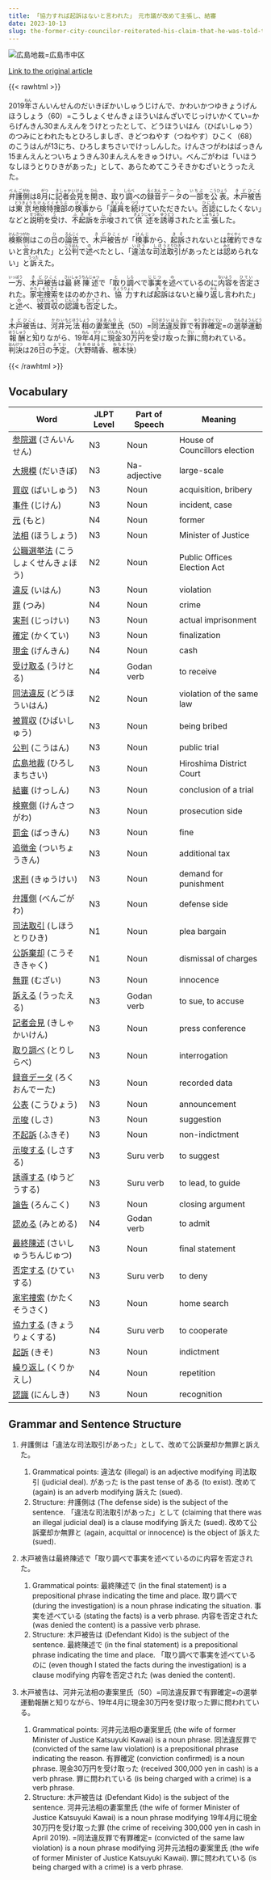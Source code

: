 ```yaml
---
title: 「協力すれば起訴はないと言われた」　元市議が改めて主張し、結審
date: 2023-10-13
slug: the-former-city-councilor-reiterated-his-claim-that-he-was-told-there-would-be-no-prosecution-if-he-cooperated-and-the-trial-concluded
---
```


![広島地裁=広島市中区](https://www.asahicom.jp/imgopt/img/ff91d10da0/comm_L/AS20231013002722.jpg "広島地裁=広島市中区")

[Link to the original article](https://asahi.com/articles/ASRBF66S3RBFPTIL008.html)


{{< rawhtml >}}
<div>

<p>2019<ruby>年<rt>ねん</rt></ruby>さんいんせんのだいきぼかいしゅうじけんで、かわいかつゆきょうげんほうしょう（60）=こうしょくせんきょほういはんざいでじっけいかくてい=からげんきん30まんえんをうけとったとして、どうほういはん（ひばいしゅう）のつみにとわれたもとひろしましぎ、きどつねやす（つねやす）ひこく（68）のこうはんが13にち、ひろしまちさいでけっしんした。けんさつがわはばっきん15まんえんとついちょうきん30まんえんをきゅうけい。べんごがわは「いほうなしほうとりひきがあった」として、あらためてこうそきかむざいとうったえた。</p>

<p><ruby>弁護<rt>べんご</rt></ruby><ruby>側<rt>がわ</rt></ruby>は8<ruby>月<rt>がつ</rt></ruby>に<ruby>記者会見<rt>きしゃかいけん</rt></ruby>を<ruby>開<rt>ひら</rt></ruby>き、<ruby>取<rt>と</rt></ruby>り<ruby>調<rt>しらべ</rt></ruby>べの<ruby>録音<rt>ろくおん</rt></ruby><ruby>データ<rt>でーた</rt></ruby>の<ruby>一部<rt>いちぶ</rt></ruby>を<ruby>公表<rt>こうひょう</rt></ruby>。<ruby>木戸<rt>きど</rt></ruby><ruby>被告<rt>ひこく</rt></ruby>は<ruby>東京<rt>とうきょう</rt></ruby><ruby>地検<rt>ちけん</rt></ruby><ruby>特捜部<rt>とくそうぶ</rt></ruby>の<ruby>検事<rt>けんじ</rt></ruby>から「<ruby>議員<rt>ぎいん</rt></ruby>を<ruby>続<rt>つづ</rt></ruby>けていただきたい。<ruby>否認<rt>ひにん</rt></ruby>にしたくない」などと<ruby>説明<rt>せつめい</rt></ruby>を<ruby>受<rt>う</rt></ruby>け、<ruby>不起訴<rt>ふきそ</rt></ruby>を<ruby>示唆<rt>しさ</rt></ruby>されて<ruby>供述<rt>きょうじゅつ</rt></ruby>を<ruby>誘導<rt>ゆうどう</rt></ruby>されたと<ruby>主張<rt>しゅちょう</rt></ruby>した。</p>

<p><ruby>検察<rt>けんさつ</rt></ruby><ruby>側<rt>がわ</rt></ruby>はこの<ruby>日<rt>ひ</rt></ruby>の<ruby>論告<rt>ろんこく</rt></ruby>で、<ruby>木戸<rt>きど</rt></ruby><ruby>被告<rt>ひこく</rt></ruby>が「<ruby>検事<rt>けんじ</rt></ruby>から、<ruby>起訴<rt>きそ</rt></ruby>されないとは<ruby>確約<rt>かくやく</rt></ruby>できないと<ruby>言<rt>い</rt></ruby>われた」と<ruby>公判<rt>こうはん</rt></ruby>で<ruby>述<rt>の</rt></ruby>べたとし、「<ruby>違法<rt>いほう</rt></ruby>な<ruby>司法<rt>しほう</rt></ruby><ruby>取引<rt>とりひき</rt></ruby>があったとは<ruby>認<rt>みと</rt></ruby>められない」と<ruby>訴<rt>うった</rt></ruby>えた。</p>

<p><ruby>一方<rt>いっぽう</rt></ruby>、<ruby>木戸<rt>きど</rt></ruby><ruby>被告<rt>ひこく</rt></ruby>は<ruby>最終陳述<rt>さいしゅうちんじゅつ</rt></ruby>で「<ruby>取<rt>と</rt></ruby>り<ruby>調<rt>しら</rt></ruby>べで<ruby>事実<rt>じじつ</rt></ruby>を<ruby>述<rt>の</rt></ruby>べているのに<ruby>内容<rt>ないよう</rt></ruby>を<ruby>否定<rt>ひてい</rt></ruby>された。<ruby>家宅捜索<rt>かたくそうさく</rt></ruby>をほのめかされ、<ruby>協力<rt>きょうりょく</rt></ruby>すれば<ruby>起訴<rt>きそ</rt></ruby>はないと<ruby>繰<rt>く</rt></ruby>り<ruby>返<rt>かえ</rt></ruby>し<ruby>言<rt>い</rt></ruby>われた」と<ruby>述<rt>の</rt></ruby>べ、<ruby>被買収<rt>ひばいしゅう</rt></ruby>の<ruby>認識<rt>にんしき</rt></ruby>も<ruby>否定<rt>ひてい</rt></ruby>した。</p>

<p><ruby>木戸<rt>きど</rt></ruby><ruby>被告<rt>ひこく</rt></ruby>は、<ruby>河井<rt>かわい</rt></ruby><ruby>元<rt>もと</rt></ruby><ruby>法相<rt>ほうしょう</rt></ruby>の<ruby>妻<rt>つま</rt></ruby><ruby>案里<rt>あんり</rt></ruby><ruby>氏<rt>し</rt></ruby>（50）=<ruby>同<rt>どう</rt></ruby><ruby>法<rt>ほう</rt></ruby><ruby>違反<rt>いはん</rt></ruby><ruby>罪<rt>ざい</rt></ruby>で<ruby>有罪<rt>ゆうざい</rt></ruby><ruby>確定<rt>かくてい</rt></ruby>=の<ruby>選挙<rt>せんきょ</rt></ruby><ruby>運動<rt>うんどう</rt></ruby><ruby>報酬<rt>ほうしゅう</rt></ruby>と<ruby>知<rt>し</rt></ruby>りながら、19<ruby>年<rt>ねん</rt></ruby>4<ruby>月<rt>がつ</rt></ruby>に<ruby>現金<rt>げんきん</rt></ruby>30<ruby>万<rt>まん</rt></ruby><ruby>円<rt>えん</rt></ruby>を<ruby>受<rt>う</rt></ruby>け<ruby>取<rt>と</rt></ruby>った<ruby>罪<rt>ざい</rt></ruby>に<ruby>問<rt>と</rt></ruby>われている。<ruby>判決<rt>はんけつ</rt></ruby>は26<ruby>日<rt>にち</rt></ruby>の<ruby>予定<rt>よてい</rt></ruby>。（<ruby>大野<rt>おおの</rt></ruby><ruby>晴香<rt>はるか</rt></ruby>、<ruby>根本<rt>ねもと</rt></ruby><ruby>快<rt>かい</rt></ruby>）</p>

</div>
{{< /rawhtml >}}


## Vocabulary

| Word | JLPT Level | Part of Speech | Meaning |
|------|------------|----------------|---------|
|[参院選](https://jisho.org/search/%E5%8F%82%E9%99%A2%E9%81%B8) (さんいんせん)| N3 | Noun | House of Councillors election |
|[大規模](https://jisho.org/search/%E5%A4%A7%E8%A6%8F%E6%A8%A1) (だいきぼ)| N3 | Na-adjective | large-scale |
|[買収](https://jisho.org/search/%E8%B2%B7%E5%8F%8E) (ばいしゅう)| N3 | Noun | acquisition, bribery |
|[事件](https://jisho.org/search/%E4%BA%8B%E4%BB%B6) (じけん)| N3 | Noun | incident, case |
|[元](https://jisho.org/search/%E5%85%83) (もと)| N4 | Noun | former |
|[法相](https://jisho.org/search/%E6%B3%95%E7%9B%B8) (ほうしょう)| N3 | Noun | Minister of Justice |
|[公職選挙法](https://jisho.org/search/%E5%85%AC%E8%81%B7%E9%81%B8%E6%8C%99%E6%B3%95) (こうしょくせんきょほう)| N2 | Noun | Public Offices Election Act |
|[違反](https://jisho.org/search/%E9%81%95%E5%8F%8D) (いはん)| N3 | Noun | violation |
|[罪](https://jisho.org/search/%E7%BD%AA) (つみ)| N4 | Noun | crime |
|[実刑](https://jisho.org/search/%E5%AE%9F%E5%88%91) (じっけい)| N3 | Noun | actual imprisonment |
|[確定](https://jisho.org/search/%E7%A2%BA%E5%AE%9A) (かくてい)| N3 | Noun | finalization |
|[現金](https://jisho.org/search/%E7%8F%BE%E9%87%91) (げんきん)| N4 | Noun | cash |
|[受け取る](https://jisho.org/search/%E5%8F%97%E3%81%91%E5%8F%96%E3%82%8B) (うけとる)| N4 | Godan verb | to receive |
|[同法違反](https://jisho.org/search/%E5%90%8C%E6%B3%95%E9%81%95%E5%8F%8D) (どうほういはん)| N2 | Noun | violation of the same law |
|[被買収](https://jisho.org/search/%E8%A2%AB%E8%B2%B7%E5%8F%8E) (ひばいしゅう)| N3 | Noun | being bribed |
|[公判](https://jisho.org/search/%E5%85%AC%E5%88%A4) (こうはん)| N3 | Noun | public trial |
|[広島地裁](https://jisho.org/search/%E5%BA%83%E5%B3%B6%E5%9C%B0%E8%A3%81) (ひろしまちさい)| N3 | Noun | Hiroshima District Court |
|[結審](https://jisho.org/search/%E7%B5%90%E5%AF%A9) (けっしん)| N3 | Noun | conclusion of a trial |
|[検察側](https://jisho.org/search/%E6%A4%9C%E5%AF%9F%E5%81%B4) (けんさつがわ)| N3 | Noun | prosecution side |
|[罰金](https://jisho.org/search/%E7%BD%B0%E9%87%91) (ばっきん)| N3 | Noun | fine |
|[追徴金](https://jisho.org/search/%E8%BF%BD%E5%BE%B4%E9%87%91) (ついちょうきん)| N3 | Noun | additional tax |
|[求刑](https://jisho.org/search/%E6%B1%82%E5%88%91) (きゅうけい)| N3 | Noun | demand for punishment |
|[弁護側](https://jisho.org/search/%E5%BC%81%E8%AD%B7%E5%81%B4) (べんごがわ)| N3 | Noun | defense side |
|[司法取引](https://jisho.org/search/%E5%8F%B8%E6%B3%95%E5%8F%96%E5%BC%95) (しほうとりひき)| N1 | Noun | plea bargain |
|[公訴棄却](https://jisho.org/search/%E5%85%AC%E8%A8%B4%E6%A3%84%E5%8D%B4) (こうそききゃく)| N1 | Noun | dismissal of charges |
|[無罪](https://jisho.org/search/%E7%84%A1%E7%BD%AA) (むざい)| N3 | Noun | innocence |
|[訴える](https://jisho.org/search/%E8%A8%B4%E3%81%88%E3%82%8B) (うったえる)| N3 | Godan verb | to sue, to accuse |
|[記者会見](https://jisho.org/search/%E8%A8%98%E8%80%85%E4%BC%9A%E8%A6%8B) (きしゃかいけん)| N3 | Noun | press conference |
|[取り調べ](https://jisho.org/search/%E5%8F%96%E3%82%8A%E8%AA%BF%E3%81%B9) (とりしらべ)| N3 | Noun | interrogation |
|[録音データ](https://jisho.org/search/%E9%8C%B2%E9%9F%B3%E3%83%87%E3%83%BC%E3%82%BF) (ろくおんでーた)| N3 | Noun | recorded data |
|[公表](https://jisho.org/search/%E5%85%AC%E8%A1%A8) (こうひょう)| N3 | Noun | announcement |
|[示唆](https://jisho.org/search/%E7%A4%BA%E5%94%86) (しさ)| N3 | Noun | suggestion |
|[不起訴](https://jisho.org/search/%E4%B8%8D%E8%B5%B7%E8%A8%B4) (ふきそ)| N3 | Noun | non-indictment |
|[示唆する](https://jisho.org/search/%E7%A4%BA%E5%94%86%E3%81%99%E3%82%8B) (しさする)| N3 | Suru verb | to suggest |
|[誘導する](https://jisho.org/search/%E8%AA%98%E5%B0%8E%E3%81%99%E3%82%8B) (ゆうどうする)| N3 | Suru verb | to lead, to guide |
|[論告](https://jisho.org/search/%E8%AB%96%E5%91%8A) (ろんこく)| N3 | Noun | closing argument |
|[認める](https://jisho.org/search/%E8%AA%8D%E3%82%81%E3%82%8B) (みとめる)| N4 | Godan verb | to admit |
|[最終陳述](https://jisho.org/search/%E6%9C%80%E7%B5%82%E9%99%B3%E8%BF%B0) (さいしゅうちんじゅつ)| N3 | Noun | final statement |
|[否定する](https://jisho.org/search/%E5%90%A6%E5%AE%9A%E3%81%99%E3%82%8B) (ひていする)| N3 | Suru verb | to deny |
|[家宅捜索](https://jisho.org/search/%E5%AE%B6%E5%AE%85%E6%8D%9C%E7%B4%A2) (かたくそうさく)| N3 | Noun | home search |
|[協力する](https://jisho.org/search/%E5%8D%94%E5%8A%9B%E3%81%99%E3%82%8B) (きょうりょくする)| N4 | Suru verb | to cooperate |
|[起訴](https://jisho.org/search/%E8%B5%B7%E8%A8%B4) (きそ)| N3 | Noun | indictment |
|[繰り返し](https://jisho.org/search/%E7%B9%B0%E3%82%8A%E8%BF%94%E3%81%97) (くりかえし)| N4 | Noun | repetition |
|[認識](https://jisho.org/search/%E8%AA%8D%E8%AD%98) (にんしき)| N3 | Noun | recognition |

## Grammar and Sentence Structure

1. 弁護側は「違法な司法取引があった」として、改めて公訴棄却か無罪と訴えた。
   1. Grammatical points: 違法な (illegal) is an adjective modifying 司法取引 (judicial deal). があった is the past tense of ある (to exist). 改めて (again) is an adverb modifying 訴えた (sued).
   2. Structure: 弁護側は (The defense side) is the subject of the sentence. 「違法な司法取引があった」として (claiming that there was an illegal judicial deal) is a clause modifying 訴えた (sued). 改めて公訴棄却か無罪と (again, acquittal or innocence) is the object of 訴えた (sued).

2. 木戸被告は最終陳述で「取り調べで事実を述べているのに内容を否定された。
   1. Grammatical points: 最終陳述で (in the final statement) is a prepositional phrase indicating the time and place. 取り調べで (during the investigation) is a noun phrase indicating the situation. 事実を述べている (stating the facts) is a verb phrase. 内容を否定された (was denied the content) is a passive verb phrase.
   2. Structure: 木戸被告は (Defendant Kido) is the subject of the sentence. 最終陳述で (in the final statement) is a prepositional phrase indicating the time and place. 「取り調べで事実を述べているのに (even though I stated the facts during the investigation) is a clause modifying 内容を否定された (was denied the content).

3. 木戸被告は、河井元法相の妻案里氏（50）=同法違反罪で有罪確定=の選挙運動報酬と知りながら、19年4月に現金30万円を受け取った罪に問われている。
   1. Grammatical points: 河井元法相の妻案里氏 (the wife of former Minister of Justice Katsuyuki Kawai) is a noun phrase. 同法違反罪で (convicted of the same law violation) is a prepositional phrase indicating the reason. 有罪確定 (conviction confirmed) is a noun phrase. 現金30万円を受け取った (received 300,000 yen in cash) is a verb phrase. 罪に問われている (is being charged with a crime) is a verb phrase.
   2. Structure: 木戸被告は (Defendant Kido) is the subject of the sentence. 河井元法相の妻案里氏 (the wife of former Minister of Justice Katsuyuki Kawai) is a noun phrase modifying 19年4月に現金30万円を受け取った罪 (the crime of receiving 300,000 yen in cash in April 2019). =同法違反罪で有罪確定= (convicted of the same law violation) is a noun phrase modifying 河井元法相の妻案里氏 (the wife of former Minister of Justice Katsuyuki Kawai). 罪に問われている (is being charged with a crime) is a verb phrase.